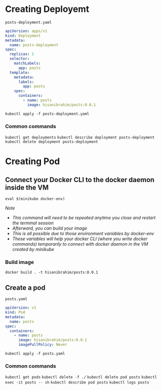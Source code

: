 # Creating Deployemt

`posts-deployment.yaml`

```yaml
apiVersion: apps/v1
kind: Deployment
metadata:
  name: posts-deployment
spec:
  replicas: 1
  selector:
    matchLabels:
      app: posts
  template:
    metadata:
      labels:
        app: posts
    spec:
      containers:
        - name: posts
          image: hisanibrahim/posts:0.0.1
```

`kubectl apply -f posts-deployment.yaml`

### Common commands

`kubectl get deployments`
`kubectl describe deployment posts-deployment`
`kubectl delete deployment posts-deployment`

# Creating Pod

## Connect your Docker CLI to the docker daemon inside the VM

`eval $(minikube docker-env)`

_*Note*_

- _This command will need to be repeated anytime you close and restart the terminal session_
- _Afterward, you can build your image_
- _This is all possible due to those environment variables by docker-env_
- _These variables will help your docker CLI (where you write docker commands) temporarily to connect with docker daemon in the VM created by minikube_

### Build image

`docker build . -t hisanibrahim/posts:0.0.1`

## Create a pod

`posts.yaml`

```yaml
apiVersion: v1
kind: Pod
metadata:
  name: posts
spec:
  containers:
    - name: posts
      image: hisanibrahim/posts:0.0.1
      imagePullPolicy: Never
```

`kubectl apply -f posts.yaml`

### Common commands

`kubectl get pods`
`kubectl delete -f ./`
`kubectl delete pod posts`
`kubectl exec -it posts -- sh`
`kubectl describe pod posts`
`kubectl logs posts`
